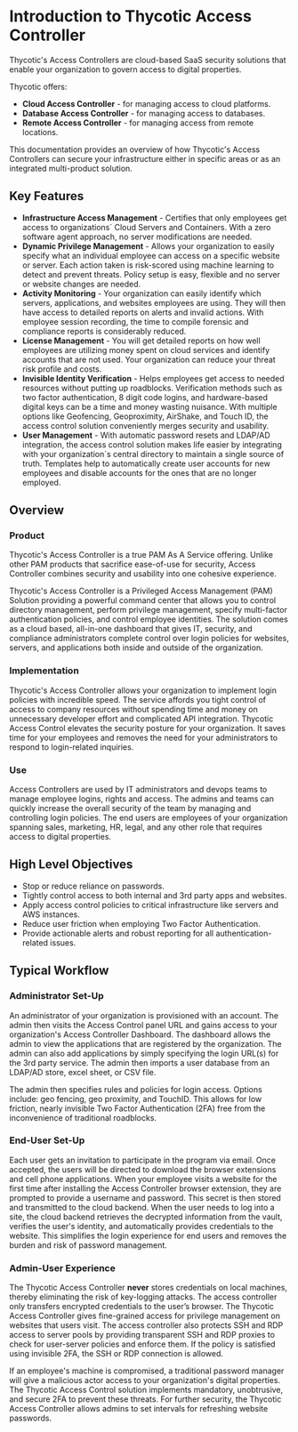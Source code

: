 [title]: # (Introduction)
[tags]: # (thycotic access control)
[priority]: # (1)
# Introduction to Thycotic Access Controller

Thycotic's Access Controllers are cloud-based SaaS security solutions that enable your organization to govern access to digital properties.

Thycotic offers:

- __Cloud Access Controller__ - for managing access to cloud platforms.
- __Database Access Controller__ - for managing access to databases.
- __Remote Access Controller__ - for managing access from remote locations.

This documentation provides an overview of how Thycotic's Access Controllers can secure your infrastructure either in specific areas or as an integrated multi-product solution.

## Key Features

* __Infrastructure Access Management__ - Certifies that only employees get access to organizations´ Cloud Servers and Containers. With a zero software agent approach, no server modifications are needed.
* __Dynamic Privilege Management__ - Allows your organization to easily specify what an individual employee can access on a specific website or server. Each action taken is risk-scored using machine learning to detect and prevent threats. Policy setup is easy, flexible and no server or website changes are needed.
* __Activity Monitoring__ - Your organization can easily identify which servers, applications, and websites employees are using. They will then have access to detailed reports on alerts and invalid actions. With employee session recording, the time to compile forensic and compliance reports is considerably reduced.
* __License Management__ - You will get detailed reports on how well employees are utilizing money spent on cloud services and identify accounts that are not used. Your organization can reduce your threat risk profile and costs.
* __Invisible Identity Verification__ - Helps employees get access to needed resources without putting up roadblocks. Verification methods such as two factor authentication, 8 digit code logins, and hardware-based digital keys can be a time and money wasting nuisance. With multiple options like Geofencing, Geoproximity, AirShake, and Touch ID, the access control solution conveniently merges security and usability.
* __User Management__ - With automatic password resets and LDAP/AD integration, the access control solution makes life easier by integrating with your organization´s central directory to maintain a single source of truth. Templates help to automatically create user accounts for new employees and disable accounts for the ones that are no longer employed.

## Overview

### Product

Thycotic's Access Controller is a true PAM As A Service offering. Unlike other PAM products that sacrifice ease-of-use for security, Access Controller combines security and usability into one cohesive experience.

Thycotic's Access Controller is a Privileged Access Management (PAM) Solution providing a powerful command center that allows you to control directory management, perform privilege management, specify multi-factor authentication policies, and control employee identities. The solution comes as a cloud based, all-in-one dashboard that gives IT, security, and compliance administrators complete control over login policies for websites, servers, and applications both inside and outside of the organization.

### Implementation

Thycotic's Access Controller allows your organization to implement login policies with incredible speed. The service affords you tight control of access to company resources without spending time and money on unnecessary developer effort and complicated API integration. Thycotic Access Control elevates the security posture for your organization. It saves time for your employees and removes the need for your administrators to respond to login-related inquiries.

### Use

Access Controllers are used by IT administrators and devops teams to manage employee logins, rights and access. The admins and teams can quickly increase the overall security of the team by managing and controlling login policies. The end users are employees of your organization spanning sales, marketing, HR, legal, and any other role that requires access to digital properties.

## High Level Objectives

* Stop or reduce reliance on passwords.
* Tightly control access to both internal and 3rd party apps and websites.
* Apply access control policies to critical infrastructure like servers and AWS instances.
* Reduce user friction when employing Two Factor Authentication.
* Provide actionable alerts and robust reporting for all authentication-related issues.

## Typical Workflow

### Administrator Set-Up
An administrator of your organization is provisioned with an account. The admin then visits the Access Control panel URL and gains access to your organization's Access Controller Dashboard. The dashboard allows the admin to view the applications that are registered by the organization. The admin can also add applications by simply specifying the login URL(s) for the 3rd party service. The admin then imports a user database from an LDAP/AD store, excel sheet, or CSV file.

The admin then specifies rules and policies for login access. Options include: geo fencing, geo proximity, and TouchID. This allows for low friction, nearly invisible Two Factor Authentication (2FA) free from the inconvenience of traditional roadblocks.

### End-User Set-Up
Each user gets an invitation to participate in the program via email. Once accepted, the users will be directed to download the browser extensions and cell phone applications. When your employee visits a website for the first time after installing the Access Controller browser extension, they are prompted to provide a username and password. This secret is then stored and transmitted to the cloud backend. When the user needs to log into a site, the cloud backend retrieves the decrypted information from the vault, verifies the user's identity, and automatically provides credentials to the website. This simplifies the login experience for end users and removes the burden and risk of password management.

### Admin-User Experience
The Thycotic Access Controller __never__ stores credentials on local machines, thereby eliminating the risk of key-logging attacks. The access controller only transfers encrypted credentials to the user’s browser. The Thycotic Access Controller gives fine-grained access for privilege management on websites that users visit. The access controller also protects SSH and RDP access to server pools by providing transparent SSH and RDP proxies to check for user-server policies and enforce them. If the policy is satisfied using invisible 2FA, the SSH or RDP connection is allowed.

If an employee's machine is compromised, a traditional password manager will give a malicious actor access to your organization's digital properties. The Thycotic Access Control solution implements mandatory, unobtrusive, and secure 2FA to prevent these threats. For further security, the Thycotic Access Controller allows admins to set intervals for refreshing website passwords.
